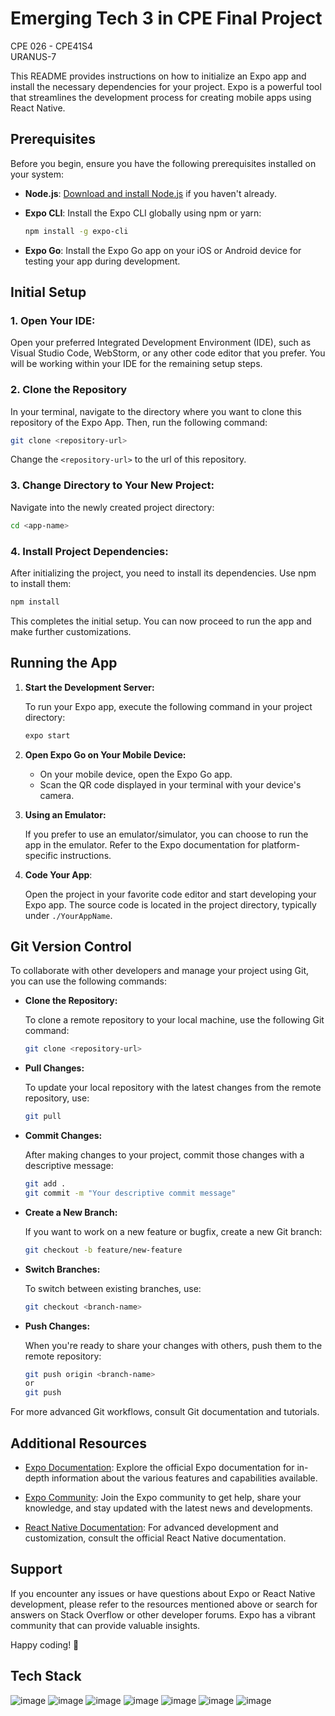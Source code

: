 # Emerging Tech 3 in CPE Final Project

CPE 026 - CPE41S4 <br>
URANUS-7

This README provides instructions on how to initialize an Expo app and install the necessary dependencies for your project. Expo is a powerful tool that streamlines the development process for creating mobile apps using React Native.

## Prerequisites

Before you begin, ensure you have the following prerequisites installed on your system:

- **Node.js**: [Download and install Node.js](https://nodejs.org/) if you haven't already.

- **Expo CLI**: Install the Expo CLI globally using npm or yarn:

  ```bash
  npm install -g expo-cli
  ```

- **Expo Go**: Install the Expo Go app on your iOS or Android device for testing your app during development.

## Initial Setup

### 1. **Open Your IDE:**

Open your preferred Integrated Development Environment (IDE), such as Visual Studio Code, WebStorm, or any other code editor that you prefer. You will be working within your IDE for the remaining setup steps.

### 2. **Clone the Repository**

In your terminal, navigate to the directory where you want to clone this repository of the Expo App. Then, run the following command:

```bash
git clone <repository-url>
```

Change the `<repository-url>` to the url of this repository.

### 3. **Change Directory to Your New Project:**

Navigate into the newly created project directory:

```bash
cd <app-name>
```

### 4. **Install Project Dependencies:**

After initializing the project, you need to install its dependencies. Use npm to install them:

```bash
npm install
```

This completes the initial setup. You can now proceed to run the app and make further customizations.

## Running the App

1. **Start the Development Server:**

   To run your Expo app, execute the following command in your project directory:

   ```bash
   expo start
   ```

2. **Open Expo Go on Your Mobile Device:**

   - On your mobile device, open the Expo Go app.
   - Scan the QR code displayed in your terminal with your device's camera.

3. **Using an Emulator:**

   If you prefer to use an emulator/simulator, you can choose to run the app in the emulator. Refer to the Expo documentation for platform-specific instructions.

4. **Code Your App**:

   Open the project in your favorite code editor and start developing your Expo app. The source code is located in the project directory, typically under `./YourAppName`.

## Git Version Control

To collaborate with other developers and manage your project using Git, you can use the following commands:

- **Clone the Repository:**

  To clone a remote repository to your local machine, use the following Git command:

  ```bash
  git clone <repository-url>
  ```

- **Pull Changes:**

  To update your local repository with the latest changes from the remote repository, use:

  ```bash
  git pull
  ```

- **Commit Changes:**

  After making changes to your project, commit those changes with a descriptive message:

  ```bash
  git add .
  git commit -m "Your descriptive commit message"
  ```

- **Create a New Branch:**

  If you want to work on a new feature or bugfix, create a new Git branch:

  ```bash
  git checkout -b feature/new-feature
  ```

- **Switch Branches:**

  To switch between existing branches, use:

  ```bash
  git checkout <branch-name>
  ```

- **Push Changes:**

  When you're ready to share your changes with others, push them to the remote repository:

  ```bash
  git push origin <branch-name>
  or
  git push
  ```

For more advanced Git workflows, consult Git documentation and tutorials.

## Additional Resources

- [Expo Documentation](https://docs.expo.dev/): Explore the official Expo documentation for in-depth information about the various features and capabilities available.

- [Expo Community](https://forums.expo.dev/): Join the Expo community to get help, share your knowledge, and stay updated with the latest news and developments.

- [React Native Documentation](https://reactnative.dev/): For advanced development and customization, consult the official React Native documentation.

## Support

If you encounter any issues or have questions about Expo or React Native development, please refer to the resources mentioned above or search for answers on Stack Overflow or other developer forums. Expo has a vibrant community that can provide valuable insights.

Happy coding! 🚀

## Tech Stack

![image](https://img.shields.io/badge/React_Native-20232A?style=for-the-badge&logo=react&logoColor=61DAFB) ![image](https://img.shields.io/badge/Android-3DDC84?style=for-the-badge&logo=android&logoColor=white) ![image](https://img.shields.io/badge/iOS-000000?style=for-the-badge&logo=ios&logoColor=white) ![image](https://img.shields.io/badge/Expo-1B1F23?style=for-the-badge&logo=expo&logoColor=white) ![image](https://img.shields.io/badge/Node%20js-339933?style=for-the-badge&logo=nodedotjs&logoColor=white) ![image](https://img.shields.io/badge/JavaScript-323330?style=for-the-badge&logo=javascript&logoColor=F7DF1E) ![image](https://img.shields.io/badge/TypeScript-007ACC?style=for-the-badge&logo=typescript&logoColor=white)
